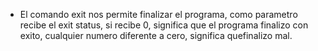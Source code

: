 - El comando exit nos permite finalizar el programa, como parametro recibe el exit status, si recibe 0, significa que el programa finalizo con exito, cualquier numero diferente a cero, significa quefinalizo mal.

